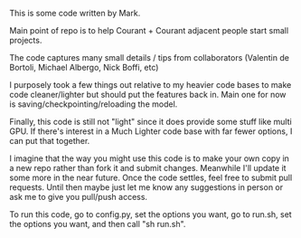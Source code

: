 This is some code written by Mark. 

Main point of repo is to help Courant + Courant adjacent people start small projects.

The code captures many small details / tips from collaborators (Valentin de Bortoli, Michael Albergo, Nick Boffi, etc)

I purposely took a few things out relative to my heavier code bases to make code cleaner/lighter but should put the features back in. Main one for now is saving/checkpointing/reloading the model.

Finally, this code is still not "light" since it does provide some stuff like multi GPU. If there's interest in a Much Lighter code base with far fewer options, I can put that together.

I imagine that the way you might use this code is to make your own copy in a new repo rather than fork it and submit changes. Meanwhile I'll update it some more in the near future. Once the code settles, feel free to submit pull requests. Until then maybe just let me know any suggestions in person or ask me to give you pull/push access.

To run this code, go to config.py, set the options you want, go to run.sh, set the options you want, and then call "sh run.sh". 



